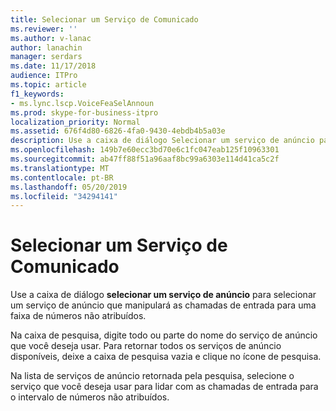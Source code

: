 ```yaml
---
title: Selecionar um Serviço de Comunicado
ms.reviewer: ''
ms.author: v-lanac
author: lanachin
manager: serdars
ms.date: 11/17/2018
audience: ITPro
ms.topic: article
f1_keywords:
- ms.lync.lscp.VoiceFeaSelAnnoun
ms.prod: skype-for-business-itpro
localization_priority: Normal
ms.assetid: 676f4d80-6826-4fa0-9430-4ebdb4b5a03e
description: Use a caixa de diálogo Selecionar um serviço de anúncio para selecionar um serviço de anúncio que manipulará as chamadas de entrada para uma faixa de números não atribuídos.
ms.openlocfilehash: 149b7e60ecc3bd70e6c1fc047eab125f10963301
ms.sourcegitcommit: ab47ff88f51a96aaf8bc99a6303e114d41ca5c2f
ms.translationtype: MT
ms.contentlocale: pt-BR
ms.lasthandoff: 05/20/2019
ms.locfileid: "34294141"
---
```

# <a name="select-an-announcement-service"></a>Selecionar um Serviço de Comunicado
 
Use a caixa de diálogo **selecionar um serviço de anúncio** para selecionar um serviço de anúncio que manipulará as chamadas de entrada para uma faixa de números não atribuídos.
  
Na caixa de pesquisa, digite todo ou parte do nome do serviço de anúncio que você deseja usar. Para retornar todos os serviços de anúncio disponíveis, deixe a caixa de pesquisa vazia e clique no ícone de pesquisa.
  
Na lista de serviços de anúncio retornada pela pesquisa, selecione o serviço que você deseja usar para lidar com as chamadas de entrada para o intervalo de números não atribuídos.
  

